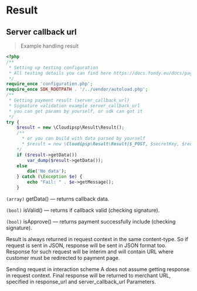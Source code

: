 # Result

## Server callback url

> Example handling result

```php
<?php
/**
 * Setting up testing configuration
 * All testing details you can find here https://docs.fondy.eu/docs/page/2/
 */
require_once 'configuration.php';
require_once SDK_ROOTPATH . '/../vendor/autoload.php';
/**
 * Getting payment result (server_callback_url)
 * Signature validation example server_callback_url
 * you can get params by yourself, or sdk can got it
 */
try {
    $result = new \Cloudipsp\Result\Result();
    /**
      * or you can build with data parsed by yourself 
      * $result = new \Cloudipsp\Result\Result($_POST, $secretKey, $requestType, true);
    */
    if ($result->getData())
        var_dump($result->getData());
    else
        die('No data');
    } catch (\Exception $e) {
        echo "Fail: " . $e->getMessage();
    }
```
```(array)``` <span class="green">getData()</span> — returns callback data.

```(bool)``` <span class="green">isValid()</span> — returns if callback valid (checking signature).

```(bool)``` <span class="green">isApprove()</span> — returns payment successfully include (checking signature).

Result is always returned in request context in the same content-type. So if request is sent in JSON, response will be sent in JSON format too. Response for such request will be interim and will contain URL where customer must be redirected to payment page.

Sending request in interaction scheme A does not assume getting response in request context. Final response will be returned to merchant URL, specified in response_url and server_callback_url Parameters.
